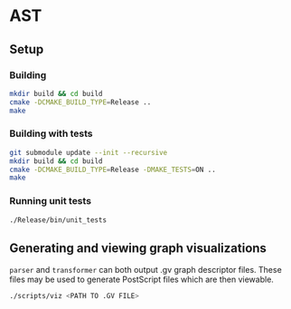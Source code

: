 # AST

## Setup

### Building
```Bash
mkdir build && cd build
cmake -DCMAKE_BUILD_TYPE=Release ..
make
```
### Building with tests
```Bash
git submodule update --init --recursive
mkdir build && cd build
cmake -DCMAKE_BUILD_TYPE=Release -DMAKE_TESTS=ON ..
make
```
### Running unit tests
```Bash
./Release/bin/unit_tests
```

## Generating and viewing graph visualizations
```parser``` and ```transformer``` can both output .gv graph descriptor files. 
These files may be used to generate PostScript files which are then viewable.

```Bash
./scripts/viz <PATH TO .GV FILE>
```
